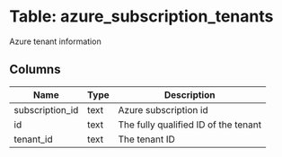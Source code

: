 
# Table: azure_subscription_tenants
Azure tenant information
## Columns
| Name        | Type           | Description  |
| ------------- | ------------- | -----  |
|subscription_id|text|Azure subscription id|
|id|text|The fully qualified ID of the tenant|
|tenant_id|text|The tenant ID|
